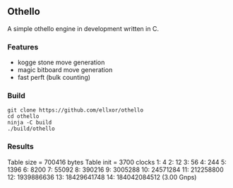 ## Othello

A simple othello engine in development written in C.

### Features
- kogge stone move generation
- magic bitboard move generation
- fast perft (bulk counting)

### Build
```
git clone https://github.com/ellxor/othello
cd othello
ninja -C build
./build/othello
```

### Results
Table size = 700416 bytes
Table init = 3700 clocks
 1:            4
 2:           12
 3:           56
 4:          244
 5:         1396
 6:         8200
 7:        55092
 8:       390216
 9:      3005288
10:     24571284
11:    212258800
12:   1939886636
13:  18429641748
14: 184042084512
(3.00 Gnps)
